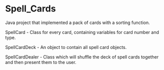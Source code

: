 # Spell_Cards
Java project that implemented a pack of cards with a sorting function.

SpellCard - Class for every card, containing variables for card number and type.

SpellCardDeck - An object to contain all spell card objects.

SpellCardDealer - Class which will shuffle the deck of spell cards together and then present them to the user.
